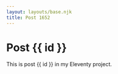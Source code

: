 ```yaml
---
layout: layouts/base.njk
title: Post 1652
---
```


# Post {{ id }}

This is post {{ id }} in my Eleventy project.
